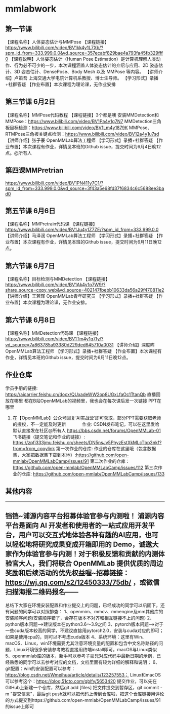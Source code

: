 # mmlabwork
## 第一节课
【课程名称】人体姿态估计与MMPose
【课程链接】https://www.bilibili.com/video/BV1kk4y1L7Xb/?spm_id_from=333.999.0.0&vd_source=357ecabf829bae4a793fa45fb329fff0
【课程说明】人体姿态估计（Human Pose Estimation）是计算机理解人类动作、行为必不可少的一步，本次课程涵盖人体姿态估计的介绍与应用、2D 姿态估计、3D 姿态估计、DensePose、Body Mesh 以及 MMPose 等内容。
【讲师介绍】卢策吾 上海交通大学电院计算机系教授、博士生导师。
【学习形式】录播+社群答疑
【作业布置】本次课程为理论课，无作业安排

## 第三节课  6月2日
【课程名称】MMPose代码教程
【课程链接】3个都是噢
安装MMDetection和MMPose：https://www.bilibili.com/video/BV1Pa4y1g7N7
MMDetection三角板目标检测：https://www.bilibili.com/video/BV1Lm4y1879K
MMPose、RTMPose三角板关键点检测：https://www.bilibili.com/video/BV12a4y1u7sd
【讲师介绍】张子豪  OpenMMLab算法工程师
【学习形式】录播+社群答疑
【作业布置】本次课程有作业，详情见本班的Github issue，提交时间为6月4日晚12点。@所有人

## 第四课MMPretrian
https://www.bilibili.com/video/BV1PN411y7C1/?spm_id_from=333.999.0.0&vd_source=3f43a5e68fd37f6834c6c5688ee3bad0

## 第五节课  6月6日
【课程名称】MMPretrain代码课
【课程链接】https://www.bilibili.com/video/BV1Ju4y1Z7ZE/?spm_id_from=333.999.0.0
【讲师介绍】马泽润  OpenMMLab算法工程师
【学习形式】录播+社群答疑
【作业布置】本次课程有作业，详情见本班的Github issue，提交时间为6月11日晚12点。

## 第六节课  6月7日
【课程名称】目标检测与MMDetection
【课程链接】https://www.bilibili.com/video/BV1Ak4y1p7W9/?share_source=copy_web&vd_source=402147fbebb10633da56a29f470811e2
【讲师介绍】王若晖  OpenMMLab青年研究员
【学习形式】录播+社群答疑
【作业布置】本次课程为理论课，无作业安排。

## 第六节课  6月8日
【课程名称】MMDetection代码课
【课程链接】https://www.bilibili.com/video/BV1Tm4y1q7fy/?vd_source=7a863785a93380d229ded645710a0031
【讲师介绍】深度眸  OpenMMLab算法工程师
【学习形式】录播+社群答疑
【作业布置】本次课程有作业，详情见本班的Github issue，提交时间为6月11日晚12点。

## 作业仓库
学员手册的链接:
https://aicarrier.feishu.cn/docx/QUxadeWW2op8UGxLfaOc1TtanQb
直播回放在哪里
都在B站OpenMMLab的视频里，我也会在每次课后发一次链接
PPT在哪里
1. 在【OpenMMLab】公众号回复‘AI实战营’即可获取，部分PPT需要获取老师的授权，不一定能及时更新             
作业:
CSDN发布笔记，可以在这里发哈  默认直接发在社区@所有人 https://bbs.csdn.net/forums/OpenMMLab-01
飞书链接（提交笔记和作业的链接）:
https://zpfi333jmu.feishu.cn/sheets/DN5nsJv5PhyzEstXkMLcTbp3nkf?from=from_copylink
第一次作业的仓库:
作业的仓库在这里哦（包含数据集，大家把数据集下载到本地）:https://github.com/open-mmlab/OpenMMLabCamp/issues/91
第二次作业的仓库：
https://github.com/open-mmlab/OpenMMLabCamp/issues/112
第三次作业的仓库:
https://github.com/open-mmlab/OpenMMLabCamp/issues/133

## 其他内容
---------------------------------
铛铛~浦源内容平台招募体验官参与内测啦！ 浦源内容平台是面向 AI 开发者和使用者的一站式应用开发平台，用户可以交互式地体验各种有趣的AI应用，也可以轻松地将研究成果变成开箱即用的 Demo，诚邀大家作为体验官参与内测！对于积极反馈和贡献的内测体验官大人，我们将联合 OpenMMLab 提供优质的周边奖励和后续活动的优先权益喔~招募链接：https://wj.qq.com/s2/12450333/75db/ ，或微信扫描海报二维码报名——
-----------------------------
总结下大家在环境安装配置和作业提交上的问题，已经成功的同学可以巩固下，还有问题的同学可以对照排查：
1、openmim、mmcv、mmengine及mm其他库的安装顺序问题(安装顺序错了，会存在版本不对齐和相互链接不上的问题)
2、python版本问题—>建议版本在python3.6～3.9之间
3、pytorch版本问题—>对于一些cuda版本较高的同学，不建议直接用pytorch2.0，安装与cuda对应的即可；如果是使用cpu的，则可以不考虑cuda版本
4、系统环境：这里有Win、macOS、Linux，win环境需要尤其注意环境变量的配置和包含中文名称路径的问题，Linux环境很多安装参考教程直接用终端install即可，macOS与Linux类似
5、openmmlab库的版本，新手可以参考子豪兄对应代码中最新日期的示例，已经熟悉的同学可以去参考对应的文档，文档里面有较为详细的解释和说明；
6、git配置：win的安装配置可以参考：https://blog.csdn.net/Wmeihua/article/details/123257553；
Linux和macOS可以参考这个：https://blog.51cto.com/gblfy/5653420
提交作业，可以先在GitHub上新建一个仓库，然后git add [files] 把文件提交到暂存区，git commit -m "提交信息"，最后git push就可以把代码上传到仓库啦，把这个仓库链接用评论的方式提交到https://github.com/open-mmlab/OpenMMLabCamp/issues/91的issue上即可


